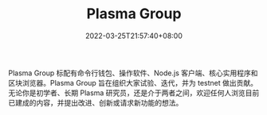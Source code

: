 ﻿---
weight: 
title: "Plasma Group"
description: "Plasma Group 标配有命令行钱包、操作软件、Node.js 客户端、核心实用程序和区块浏览器"
date: 2022-03-25T21:57:40+08:00
lastmod: 2022-03-25T16:45:40+08:00
draft: false
authors: ["Metabd"]
featuredImage: "plasma-group.jpg"
link: ""
tags: ["研究机构","Plasma Group"]
categories: ["navigation"]
navigation: ["研究机构"]
lightgallery: true
toc: true
pinned: false
recommend: false
recommend1: false
---
Plasma Group 标配有命令行钱包、操作软件、Node.js 客户端、核心实用程序和区块浏览器。Plasma Group 旨在组织大家试验、迭代，并为 testnet 做出贡献。无论你是初学者、长期 Plasma 研究员，还是介于两者之间，欢迎任何人浏览目前已建成的内容，并提出改进、创新或请求新功能的想法。
